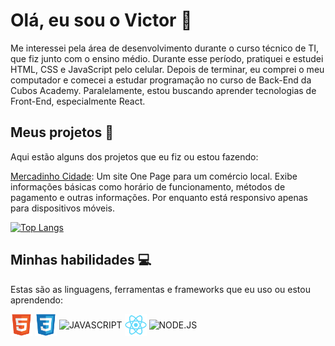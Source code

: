 # Olá, eu sou o Victor 👋

Me interessei pela área de desenvolvimento durante o curso técnico de TI, que fiz junto com o ensino médio. Durante esse período, pratiquei e estudei HTML, CSS e JavaScript pelo celular. Depois de terminar, eu comprei o meu computador e comecei a estudar programação no curso de Back-End da Cubos Academy. Paralelamente, estou buscando aprender tecnologias de Front-End, especialmente React.

## Meus projetos 🚀

Aqui estão alguns dos projetos que eu fiz ou estou fazendo:

[Mercadinho Cidade](https://mercadinhocidade.online/): Um site One Page para um comércio local. Exibe informações básicas como horário de funcionamento, métodos de pagamento e outras informações. Por enquanto está responsivo apenas para dispositivos móveis.

[![Top Langs](https://github-readme-stats.vercel.app/api/top-langs/?username=VictorKawan)](https://github.com/anuraghazra/github-readme-stats)

## Minhas habilidades 💻

Estas são as linguagens, ferramentas e frameworks que eu uso ou estou aprendendo:

<div style="display: inline_block">
        <img align="center" width="35px" alt="HTML" src="https://raw.githubusercontent.com/devicons/devicon/master/icons/html5/html5-original.svg">
        <img align="center" width="35px" alt="CSS" src="https://raw.githubusercontent.com/devicons/devicon/master/icons/css3/css3-original.svg">
        <img align="center" width="45px" alt="JAVASCRIPT" src="https://img.icons8.com/?size=48&id=108784&format=png">
        <img align="center" width="35px" alt="REACT" src="https://raw.githubusercontent.com/devicons/devicon/master/icons/react/react-original.svg">
        <img align="center"  alt="NODE.JS" src="https://img.icons8.com/?size=48&id=hsPbhkOH4FMe&format=png">
        
</div>
